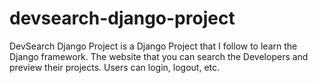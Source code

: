 # devsearch-django-project
 DevSearch Django Project is a Django Project that I follow to learn the Django framework. The website that you can search the Developers and preview their projects. Users can login, logout, etc.
